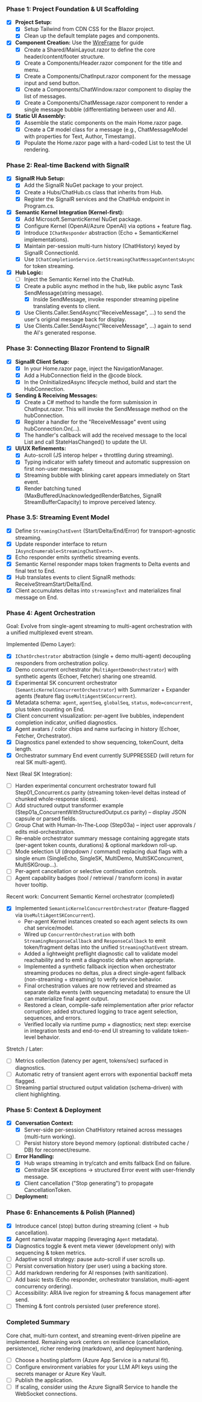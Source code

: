 ### **Phase 1: Project Foundation & UI Scaffolding**

* [x] **Project Setup:**
  * [x] Setup Tailwind from CDN CSS for the Blazor project.
  * [x] Clean up the default template pages and components.
* [x] **Component Creation:**
Use the [WireFrame](./WireFrame.html) for guide
  * [x] Create a Shared/MainLayout.razor to define the core header/content/footer structure.
  * [x] Create a Components/Header.razor component for the title and menu.
  * [x] Create a Components/ChatInput.razor component for the message input and send button.
  * [x] Create a Components/ChatWindow.razor component to display the list of messages.
  * [x] Create a Components/ChatMessage.razor component to render a single message bubble (differentiating between user and AI).
* [x] **Static UI Assembly:**
  * [x] Assemble the static components on the main Home.razor page.
  * [x] Create a C# model class for a message (e.g., ChatMessageModel with properties for Text, Author, Timestamp).
  * [x] Populate the Home.razor page with a hard-coded List<ChatMessageModel> to test the UI rendering.

### **Phase 2: Real-time Backend with SignalR**

* [x] **SignalR Hub Setup:**
  * [x] Add the SignalR NuGet package to your project.
  * [x] Create a Hubs/ChatHub.cs class that inherits from Hub.
  * [x] Register the SignalR services and the ChatHub endpoint in Program.cs.
* [x] **Semantic Kernel Integration (Kernel-first):**
  * [x] Add Microsoft.SemanticKernel NuGet package.
  * [x] Configure Kernel (OpenAI/Azure OpenAI) via options + feature flag.
  * [x] Introduce `IChatResponder` abstraction (Echo + SemanticKernel implementations).
  * [x] Maintain per-session multi-turn history (ChatHistory) keyed by SignalR ConnectionId.
  * [x] Use `IChatCompletionService.GetStreamingChatMessageContentsAsync` for token streaming.
* [x] **Hub Logic:**
  * [ ] Inject the Semantic Kernel into the ChatHub.
  * [x] Create a public async method in the hub, like public async Task SendMessage(string message).
    * [x] Inside SendMessage, invoke responder streaming pipeline translating events to client.
  * [x] Use Clients.Caller.SendAsync("ReceiveMessage", ...) to send the user's original message back for display.
  * [x] Use Clients.Caller.SendAsync("ReceiveMessage", ...) again to send the AI's generated response.

### **Phase 3: Connecting Blazor Frontend to SignalR**

* [x] **SignalR Client Setup:**
  * [x] In your Home.razor page, inject the NavigationManager.
  * [x] Add a HubConnection field in the @code block.
  * [x] In the OnInitializedAsync lifecycle method, build and start the HubConnection.
* [x] **Sending & Receiving Messages:**
  * [x] Create a C# method to handle the form submission in ChatInput.razor. This will invoke the SendMessage method on the hubConnection.
  * [x] Register a handler for the "ReceiveMessage" event using hubConnection.On(...).
  * [x] The handler's callback will add the received message to the local List<ChatMessageModel> and call StateHasChanged() to update the UI.
* [x] **UI/UX Refinements:**
  * [x] Auto-scroll (JS interop helper + throttling during streaming).
  * [x] Typing indicator with safety timeout and automatic suppression on first non-user message.
  * [x] Streaming bubble with blinking caret appears immediately on Start event.
  * [x] Render batching tuned (MaxBufferedUnacknowledgedRenderBatches, SignalR StreamBufferCapacity) to improve perceived latency.

### **Phase 3.5: Streaming Event Model**
* [x] Define `StreamingChatEvent` (Start/Delta/End/Error) for transport-agnostic streaming.
* [x] Update responder interface to return `IAsyncEnumerable<StreamingChatEvent>`.
* [x] Echo responder emits synthetic streaming events.
* [x] Semantic Kernel responder maps token fragments to Delta events and final text to End.
* [x] Hub translates events to client SignalR methods: ReceiveStreamStart/Delta/End.
* [x] Client accumulates deltas into `streamingText` and materializes final message on End.

### **Phase 4: Agent Orchestration**

Goal: Evolve from single-agent streaming to multi-agent orchestration with a unified multiplexed event stream.

Implemented (Demo Layer):
* [x] `IChatOrchestrator` abstraction (single + demo multi-agent) decoupling responders from orchestration policy.
* [x] Demo concurrent orchestrator (`MultiAgentDemoOrchestrator`) with synthetic agents (Echoer, Fetcher) sharing one streamId.
* [x] Experimental SK concurrent orchestrator (`SemanticKernelConcurrentOrchestrator`) with Summarizer + Expander agents (feature flag `UseMultiAgentSKConcurrent`).
* [x] Metadata schema: `agent`, `agentSeq`, `globalSeq`, `status`, `mode=concurrent`, plus token counting on End.
* [x] Client concurrent visualization: per-agent live bubbles, independent completion indicator, unified diagnostics.
* [x] Agent avatars / color chips and name surfacing in history (Echoer, Fetcher, Orchestrator).
* [x] Diagnostics panel extended to show sequencing, tokenCount, delta length.
* [x] Orchestrator summary End event currently SUPPRESSED (will return for real SK multi-agent).

Next (Real SK Integration):
* [ ] Harden experimental concurrent orchestrator toward full Step01_Concurrent.cs parity (streaming token-level deltas instead of chunked whole-response slices).
* [ ] Add structured output transformer example (Step01a_ConcurrentWithStructuredOutput.cs parity) – display JSON capsule or parsed fields.
* [ ] Group Chat with Human-In-The-Loop (Step03a) – inject user approvals / edits mid-orchestration.
* [ ] Re-enable orchestrator summary message containing aggregate stats (per-agent token counts, durations) & optional markdown roll-up.
* [ ] Mode selection UI (dropdown / command) replacing dual flags with a single enum (SingleEcho, SingleSK, MultiDemo, MultiSKConcurrent, MultiSKGroup...).
* [ ] Per-agent cancellation or selective continuation controls.
* [ ] Agent capability badges (tool / retrieval / transform icons) in avatar hover tooltip.

Recent work: Concurrent Semantic Kernel orchestrator (completed)
* [x] Implemented `SemanticKernelConcurrentOrchestrator` (feature-flagged via `UseMultiAgentSKConcurrent`).
  * Per-agent Kernel instances created so each agent selects its own chat service/model.
  * Wired up `ConcurrentOrchestration` with both `StreamingResponseCallback` and `ResponseCallback` to emit token/fragment deltas into the unified `StreamingChatEvent` stream.
  * Added a lightweight preflight diagnostic call to validate model reachability and to emit a diagnostic delta when appropriate.
  * Implemented a synthetic fallback injection when orchestrator streaming produces no deltas, plus a direct single-agent fallback (non-streaming + streaming) to verify service behavior.
  * Final orchestration values are now retrieved and streamed as separate delta events (with sequencing metadata) to ensure the UI can materialize final agent output.
  * Restored a clean, compile-safe reimplementation after prior refactor corruption; added structured logging to trace agent selection, sequences, and errors.
  * Verified locally via runtime pump + diagnostics; next step: exercise in integration tests and end-to-end UI streaming to validate token-level behavior.


Stretch / Later:
* [ ] Metrics collection (latency per agent, tokens/sec) surfaced in diagnostics.
* [ ] Automatic retry of transient agent errors with exponential backoff meta flagged.
* [ ] Streaming partial structured output validation (schema-driven) with client highlighting.

### **Phase 5: Context & Deployment**

* [x] **Conversation Context:**
  * [x] Server-side per-session ChatHistory retained across messages (multi-turn working).
  * [ ] Persist history store beyond memory (optional: distributed cache / DB) for reconnect/resume.
* [ ] **Error Handling:**
  * [x] Hub wraps streaming in try/catch and emits fallback End on failure.
  * [x] Centralize SK exceptions -> structured Error event with user-friendly message.
  * [x] Client cancellation ("Stop generating") to propagate CancellationToken.
* [ ] **Deployment:**
### **Phase 6: Enhancements & Polish (Planned)**
* [x] Introduce cancel (stop) button during streaming (client -> hub cancellation).
* [x] Agent name/avatar mapping (leveraging `Agent` metadata).
* [x] Diagnostics toggle & event meta viewer (development only) with sequencing & token metrics.
* [ ] Adaptive scroll strategy: pause auto-scroll if user scrolls up.
* [ ] Persist conversation history (per user) using a backing store.
* [ ] Add markdown rendering for AI responses (with sanitization).
* [ ] Add basic tests (Echo responder, orchestrator translation, multi-agent concurrency ordering).
* [ ] Accessibility: ARIA live region for streaming & focus management after send.
* [ ] Theming & font controls persisted (user preference store).

### **Completed Summary**
Core chat, multi-turn context, and streaming event-driven pipeline are implemented. Remaining work centers on resilience (cancellation, persistence), richer rendering (markdown), and deployment hardening.
  * [ ] Choose a hosting platform (Azure App Service is a natural fit).
  * [ ] Configure environment variables for your LLM API keys using the secrets manager or Azure Key Vault.
  * [ ] Publish the application.
  * [ ] If scaling, consider using the Azure SignalR Service to handle the WebSocket connections.
